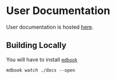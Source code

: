 # User Documentation

User documentation is hosted [here](https://fluid-dynamics-group.github.io/distribute-docs).

## Building Locally

You will have to install [`mdbook`](https://rust-lang.github.io/mdBook/guide/installation.html)

```
mdbook watch ./docs --open
```
